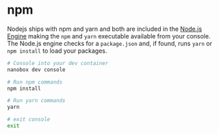 # npm

Nodejs ships with npm and yarn and both are included in the [Node.js Engine](https://github.com/nanobox-io/nanobox-engine-nodejs) making the `npm` and `yarn` executable available from your console. The Node.js engine checks for a `package.json` and, if found, runs `yarn` or `npm install` to load your packages.

```bash
# Console into your dev container
nanobox dev console

# Run npm commands
npm install

# Run yarn commands
yarn

# exit console
exit
```
